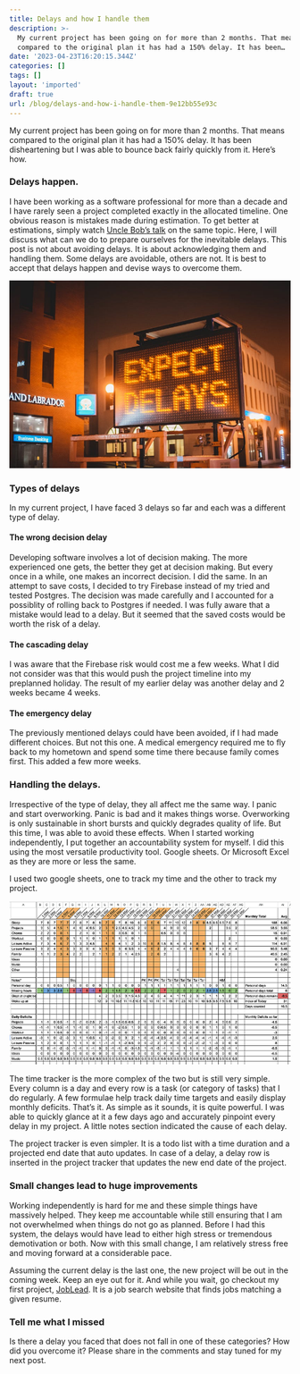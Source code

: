 ```yaml
---
title: Delays and how I handle them
description: >-
  My current project has been going on for more than 2 months. That means
  compared to the original plan it has had a 150% delay. It has been…
date: '2023-04-23T16:20:15.344Z'
categories: []
tags: []
layout: 'imported'
draft: true
url: /blog/delays-and-how-i-handle-them-9e12bb55e93c
---
```


My current project has been going on for more than 2 months. That means compared to the original plan it has had a 150% delay. It has been disheartening but I was able to bounce back fairly quickly from it. Here’s how.

### Delays happen.

I have been working as a software professional for more than a decade and I have rarely seen a project completed exactly in the allocated timeline. One obvious reason is mistakes made during estimation. To get better at estimations, simply watch [Uncle Bob’s talk](https://www.youtube.com/watch?v=eisuQefYw_o) on the same topic. Here, I will discuss what can we do to prepare ourselves for the inevitable delays. This post is not about avoiding delays. It is about acknowledging them and handling them. Some delays are avoidable, others are not. It is best to accept that delays happen and devise ways to overcome them.

![Image needs more work](0__VZBPDsRnDXBVE9VP.jpg)

### Types of delays

In my current project, I have faced 3 delays so far and each was a different type of delay.

#### The wrong decision delay

Developing software involves a lot of decision making. The more experienced one gets, the better they get at decision making. But every once in a while, one makes an incorrect decision. I did the same. In an attempt to save costs, I decided to try Firebase instead of my tried and tested Postgres. The decision was made carefully and I accounted for a possiblity of rolling back to Postgres if needed. I was fully aware that a mistake would lead to a delay. But it seemed that the saved costs would be worth the risk of a delay.

#### The cascading delay

I was aware that the Firebase risk would cost me a few weeks. What I did not consider was that this would push the project timeline into my preplanned holiday. The result of my earlier delay was another delay and 2 weeks became 4 weeks.

#### The emergency delay

The previously mentioned delays could have been avoided, if I had made different choices. But not this one. A medical emergency required me to fly back to my hometown and spend some time there because family comes first. This added a few more weeks.

### Handling the delays.

Irrespective of the type of delay, they all affect me the same way. I panic and start overworking. Panic is bad and it makes things worse. Overworking is only sustainable in short bursts and quickly degrades quality of life. But this time, I was able to avoid these effects. When I started working independently, I put together an accountability system for myself. I did this using the most versatile productivity tool. Google sheets. Or Microsoft Excel as they are more or less the same.

I used two google sheets, one to track my time and the other to track my project.

![Image needs more work](1__T2xnj6oN56mIUAjxoO5o6Q.png)

The time tracker is the more complex of the two but is still very simple. Every column is a day and every row is a task (or category of tasks) that I do regularly. A few formulae help track daily time targets and easily display monthly deficits. That’s it. As simple as it sounds, it is quite powerful. I was able to quickly glance at it a few days ago and accurately pinpoint every delay in my project. A little notes section indicated the cause of each delay.

The project tracker is even simpler. It is a todo list with a time duration and a projected end date that auto updates. In case of a delay, a delay row is inserted in the project tracker that updates the new end date of the project.

### Small changes lead to huge improvements

Working independently is hard for me and these simple things have massively helped. They keep me accountable while still ensuring that I am not overwhelmed when things do not go as planned. Before I had this system, the delays would have lead to either high stress or tremendous demotivation or both. Now with this small change, I am relatively stress free and moving forward at a considerable pace.

Assuming the current delay is the last one, the new project will be out in the coming week. Keep an eye out for it. And while you wait, go checkout my first project, [JobLead](https://www.joblead.io). It is a job search website that finds jobs matching a given resume.

### Tell me what I missed

Is there a delay you faced that does not fall in one of these categories? How did you overcome it? Please share in the comments and stay tuned for my next post.
